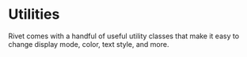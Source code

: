 # Utilities
Rivet comes with a handful of useful utility classes that make it easy to change display mode, color, text style, and more.